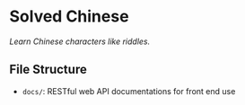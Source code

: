 # Solved Chinese

*Learn Chinese characters like riddles.*

## File Structure
- `docs/`: RESTful web API documentations for front end use

